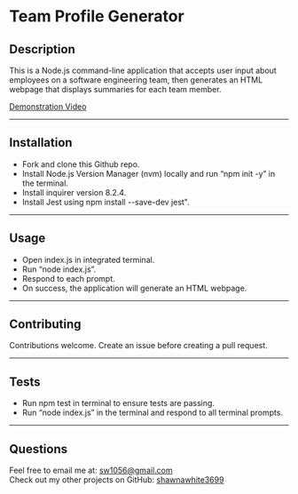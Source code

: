 # Team Profile Generator

## Description
    
This is a Node.js command-line application that accepts user input about employees on a software engineering team, then generates an HTML webpage that displays summaries for each team member.

[Demonstration Video](https://youtu.be/TgQbPYxGnK0)

---

## Installation
    
* Fork and clone this Github repo. 
* Install Node.js Version Manager (nvm) locally and run “npm init -y” in the terminal. 
* Install inquirer version 8.2.4.
* Install Jest using npm install --save-dev jest".
  
---

## Usage
    
* Open index.js in integrated terminal. 
* Run “node index.js”. 
* Respond to each prompt. 
* On success, the application will generate an HTML webpage.
  
---

## Contributing
    
Contributions welcome. Create an issue before creating a pull request.
  
---

## Tests
    
* Run npm test in terminal to ensure tests are passing. 
* Run “node index.js” in the terminal and respond to all terminal prompts.
  
---

## Questions
    
Feel free to email me at: sw1056@gmail.com   
Check out my other projects on GitHub: [shawnawhite3699](https://github.com/shawnawhite3699)  